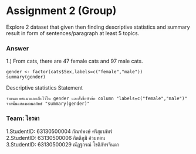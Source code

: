 # Assignment 2 (Group)
Explore 2 dataset that given then finding descriptive statistics and summary result in form of sentences/paragraph at least 5 topics.

### Answer

1.) From cats, there are 47 female cats and 97 male cats.
```{R}
gender <- factor(cats$Sex,labels=c("female","male"))
summary(gender)
```
   Descriptive statistics Statement
```{R}
จำแนกเพศแมวและเก็บไว้ใน gender และตั้งชื่อหัวข้อ column "labels=c("female","male")"
จากนั้นแสดงผลผลลัพธ์ "summary(gender)"
```


### Team: ไอรดา

1.StudentID: 63130500004 กัณฑ์พงษ์ ศรีสุธาภัทร์ <br/>
2.StudentID: 63130500006 กิตติภูมิ อ่วมทอน <br/>
3.StudentID: 63130500029 ณัฏฐกรณ์ โชติภัทรจินดา <br/>
